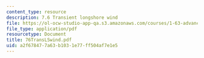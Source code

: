 ```yaml
---
content_type: resource
description: 7.6 Transient longshore wind
file: https://ol-ocw-studio-app-qa.s3.amazonaws.com/courses/1-63-advanced-fluid-dynamics-of-the-environment-fall-2002/a2f678477a63b1031e77ff504af7e1e5_76TransLSwind.pdf
file_type: application/pdf
resourcetype: Document
title: 76TransLSwind.pdf
uid: a2f67847-7a63-b103-1e77-ff504af7e1e5
---
```

